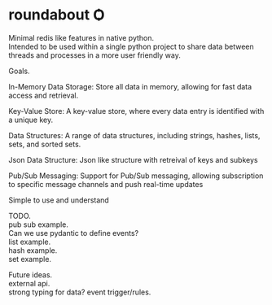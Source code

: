 # roundabout Ѻ
Minimal redis like features in native python.  
Intended to be used within a single python project to share data between threads and processes in a more user friendly way.

Goals.  

In-Memory Data Storage: Store all data in memory, allowing for fast data access and retrieval.

Key-Value Store: A key-value store, where every data entry is identified with a unique key. 

Data Structures: A range of data structures, including strings, hashes, lists, sets, and sorted sets.

Json Data Structure: Json like structure with retreival of keys and subkeys

Pub/Sub Messaging: Support for Pub/Sub messaging, allowing subscription to specific message channels and push real-time updates 

Simple to use and understand

TODO.  
pub sub example.  
  Can we use pydantic to define events?   
list example.  
hash example.  
set example.  

Future ideas.  
external api.  
strong typing for data?
event trigger/rules.  
